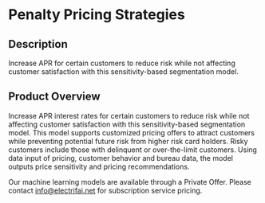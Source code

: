#  Penalty Pricing Strategies

## Description
Increase APR for certain customers to reduce risk while not affecting customer satisfaction with this sensitivity-based segmentation model.

## Product Overview
Increase APR interest rates for certain customers to reduce risk while not affecting customer satisfaction with this sensitivity-based segmentation model. This model supports customized pricing offers to attract customers while preventing potential future risk from higher risk card holders. Risky customers include those with delinquent or over-the-limit customers. Using data input of pricing, customer behavior and bureau data, the model outputs price sensitivity and pricing recommendations.

Our machine learning models are available through a Private Offer. Please contact info@electrifai.net for subscription service pricing.


